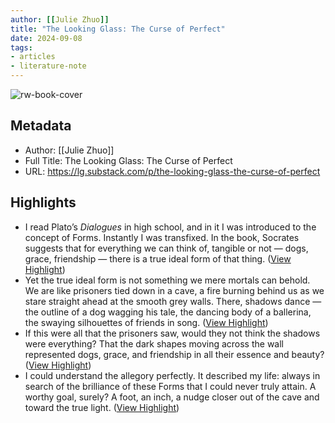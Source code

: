 ```yaml
---
author: [[Julie Zhuo]]
title: "The Looking Glass: The Curse of Perfect"
date: 2024-09-08
tags: 
- articles
- literature-note
---
```

![rw-book-cover](https://substackcdn.com/image/fetch/f_auto,q_auto:good,fl_progressive:steep/https%3A%2F%2Fsubstack-post-media.s3.amazonaws.com%2Fpublic%2Fimages%2Fbcf4fffc-4f92-4c94-9545-13250cd671fd_1923x1923.jpeg)

## Metadata
- Author: [[Julie Zhuo]]
- Full Title: The Looking Glass: The Curse of Perfect
- URL: https://lg.substack.com/p/the-looking-glass-the-curse-of-perfect

## Highlights
- I read Plato’s *Dialogues* in high school, and in it I was introduced to the concept of Forms. Instantly I was transfixed. In the book, Socrates suggests that for everything we can think of, tangible or not — dogs, grace, friendship — there is a true ideal form of that thing. ([View Highlight](https://read.readwise.io/read/01j74edfym3sfb2ah7szcf48p9))
- Yet the true ideal form is not something we mere mortals can behold. We are like prisoners tied down in a cave, a fire burning behind us as we stare straight ahead at the smooth grey walls. There, shadows dance — the outline of a dog wagging his tale, the dancing body of a ballerina, the swaying silhouettes of friends in song. ([View Highlight](https://read.readwise.io/read/01j74edsmgn0rccwk1pb3z9xgg))
- If this were all that the prisoners saw, would they not think the shadows were everything? That the dark shapes moving across the wall represented dogs, grace, and friendship in all their essence and beauty? ([View Highlight](https://read.readwise.io/read/01j74ee5ht3b139jnfe4shnj9p))
- I could understand the allegory perfectly. It described my life: always in search of the brilliance of these Forms that I could never truly attain.
  A worthy goal, surely? A foot, an inch, a nudge closer out of the cave and toward the true light. ([View Highlight](https://read.readwise.io/read/01j74eegbqad83ss2xanzjbcft))

